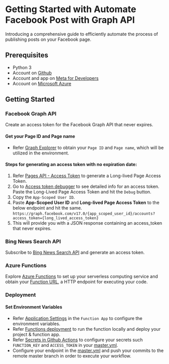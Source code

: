 # Getting Started with Automate Facebook Post with Graph API
Introducing a comprehensive guide to efficiently automate the process of publishing posts on your Facebook page.

## Prerequisites

* Python 3
* Account on [Github](https://github.com/)
* Account and app on [Meta for Developers](https://developers.facebook.com/apps/611749401076520/dashboard/)
* Account on [Microsoft Azure](https://portal.azure.com/)

## Getting Started

### Facebook Graph API
Create an access token for the Facebook Graph API that never expires.

#### Get your Page ID and Page name
* Refer [Graph Explorer](https://developers.facebook.com/docs/pages/getting-started#use-the-graph-explorer) to obtain your `Page ID` and `Page name`, which will be utilized in the environment.

#### Steps for generating an access token with no expiration date:
1. Refer [Pages API - Access Token](https://developers.facebook.com/docs/pages/access-tokens#get-a-page-access-token) to generate a Long-lived Page Access Token.
2. Go to [Access token debugger](https://developers.facebook.com/tools/debug/accesstoken/) to see detailed info for an access token. Paste the Long-Lived Page Access Token and hit the `Debug` button.
3. Copy the `App-Scoped User ID`.
4. Paste **App-Scoped User ID** and **Long-lived Page Access Token** to the below endpoint and hit the same.
   ```https://graph.facebook.com/v17.0/{app_scoped_user_id}/accounts?access_token={long_lived_access_token}```
5. This will provide you with a JSON response containing an access_token that never expires.

### Bing News Search API

Subscribe to [Bing News Search API](https://learn.microsoft.com/en-us/bing/search-apis/bing-news-search/overview) and generate an access token.

### Azure Functions

Explore [Azure Functions](https://learn.microsoft.com/en-us/azure/azure-functions/) to set up your serverless computing service and obtain your [Function URL](https://learn.microsoft.com/en-us/azure/azure-functions/functions-bindings-http-webhook-trigger?tabs=python-v2%2Cin-process%2Cfunctionsv2&pivots=programming-language-python#usage), a HTTP endpoint for executing your code.

### Deployment

#### Set Environment Variables

* Refer [Application Settings](https://learn.microsoft.com/en-us/azure/azure-functions/functions-how-to-use-azure-function-app-settings?tabs=portal#settings) in the `Function App` to configure the environment variables.
* Refer [Functions deployment](https://learn.microsoft.com/en-us/azure/azure-functions/create-first-function-vs-code-python?pivots=python-mode-decorators) to run the function locally and deploy your project & function app.
* Refer [Secrets in Github Actions](https://docs.github.com/en/actions/security-guides/using-secrets-in-github-actions) to configure your secrets such `FUNCTION_KEY` and `ACCESS_TOKEN` in your [master.yml](.github/workflows/master.yml).
* Configure your endpoint in the [master.yml](.github/workflows/master.yml) and push your commits to the remote master branch in order to execute your workflow.
